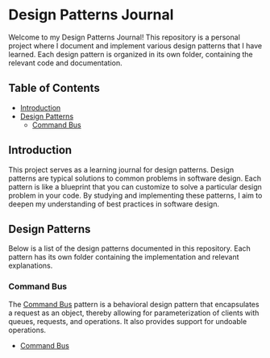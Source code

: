 # Design Patterns Journal

Welcome to my Design Patterns Journal! This repository is a personal project where I document and implement various design patterns that I have learned. Each design pattern is organized in its own folder, containing the relevant code and documentation.

## Table of Contents

- [Introduction](#introduction)
- [Design Patterns](#design-patterns)
  - [Command Bus](#command-bus)

## Introduction

This project serves as a learning journal for design patterns. Design patterns are typical solutions to common problems in software design. Each pattern is like a blueprint that you can customize to solve a particular design problem in your code. By studying and implementing these patterns, I aim to deepen my understanding of best practices in software design.

## Design Patterns

Below is a list of the design patterns documented in this repository. Each pattern has its own folder containing the implementation and relevant explanations.

### Command Bus

The [Command Bus](./command_bus) pattern is a behavioral design pattern that encapsulates a request as an object, thereby allowing for parameterization of clients with queues, requests, and operations. It also provides support for undoable operations.

- [Command Bus](./command_bus)


